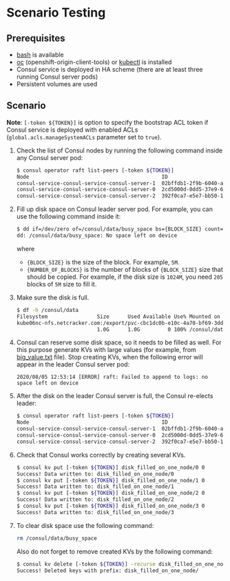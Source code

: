 # Scenario Testing

## Prerequisites

- [bash](https://en.wikipedia.org/wiki/Bash_(Unix_shell)) is available
- [oc](https://github.com/openshift/origin/releases) (openshift-origin-client-tools) or
  [kubectl](https://github.com/kubernetes/kubernetes/releases) is installed
- Consul service is deployed in HA scheme (there are at least three running Consul server pods)
- Persistent volumes are used

## Scenario

**Note**: `[-token ${TOKEN}]` is option to specify the bootstrap ACL token if Consul service is deployed
with enabled ACLs (`global.acls.manageSystemACLs` parameter set to `true`).

1. Check the list of Consul nodes by running the following command inside any Consul server pod:

   ```sh
   $ consul operator raft list-peers [-token ${TOKEN}]
   Node                                           ID                                    Address            State     Voter  RaftProtocol
   consul-service-consul-service-consul-server-1  02bffdb1-2f9b-6040-af11-d947a8c19ae2  10.128.5.137:8300  leader    true   3
   consul-service-consul-service-consul-server-0  2cd5000d-0dd5-37e9-6b13-db8cb9b74128  10.128.3.200:8300  follower  true   3
   consul-service-consul-service-consul-server-2  392f0ca7-e5e7-bb50-1916-aa16c6c7ab5e  10.128.3.201:8300  follower  true   3
   ```

2. Fill up disk space on Consul leader server pod. For example, you can use the following command
   inside it:

    ```sh
    $ dd if=/dev/zero of=/consul/data/busy_space bs={BLOCK_SIZE} count={NUMBER_OF_BLOCKS}
    dd: /consul/data/busy_space: No space left on device
    ```

   where

      * `{BLOCK_SIZE}` is the size of the block. For example, `5M`.
      * `{NUMBER_OF_BLOCKS}` is the number of blocks of `{BLOCK_SIZE}` size that should be copied.
        For example, if the disk size is `1024M`, you need `205` blocks of `5M` size to fill it.

3. Make sure the disk is full.

    ```sh
    $ df -h /consul/data
    Filesystem                Size      Used Available Use% Mounted on
    kube06nc-nfs.netcracker.com:/export/pvc-cbc1dc0b-e10c-4a70-bf69-3dd4dd3e8101
                              1.0G      1.0G         0 100% /consul/data
    ```

4. Consul can reserve some disk space, so it needs to be filled as well. For this purpose generate
   KVs with large values (for example, from [big_value.txt](/docs/internal/failover_scenarios/resources/big_value.txt) file). Stop
   creating KVs, when the following error will appear in the leader Consul server pod:

    ```text
    2020/08/05 12:53:14 [ERROR] raft: Failed to append to logs: no space left on device
    ```

5. After the disk on the leader Consul server is full, the Consul re-elects leader:

    ```sh
    $ consul operator raft list-peers [-token ${TOKEN}]
    Node                                           ID                                    Address            State     Voter  RaftProtocol
    consul-service-consul-service-consul-server-1  02bffdb1-2f9b-6040-af11-d947a8c19ae2  10.128.5.137:8300  follower  true   3
    consul-service-consul-service-consul-server-0  2cd5000d-0dd5-37e9-6b13-db8cb9b74128  10.128.3.200:8300  leader    true   3
    consul-service-consul-service-consul-server-2  392f0ca7-e5e7-bb50-1916-aa16c6c7ab5e  10.128.3.201:8300  follower  true   3
    ```

6. Check that Consul works correctly by creating several KVs.

    ```sh
    $ consul kv put [-token ${TOKEN}] disk_filled_on_one_node/0 0
    Success! Data written to: disk_filled_on_one_node/0
    $ consul kv put [-token ${TOKEN}] disk_filled_on_one_node/1 0
    Success! Data written to: disk_filled_on_one_node/1
    $ consul kv put [-token ${TOKEN}] disk_filled_on_one_node/2 0
    Success! Data written to: disk_filled_on_one_node/2
    $ consul kv put [-token ${TOKEN}] disk_filled_on_one_node/3 0
    Success! Data written to: disk_filled_on_one_node/3
    ```

7. To clear disk space use the following command:

    ```sh
    rm /consul/data/busy_space
    ```

   Also do not forget to remove created KVs by the following command:

    ```sh
    $ consul kv delete [-token ${TOKEN}] -recurse disk_filled_on_one_node/
    Success! Deleted keys with prefix: disk_filled_on_one_node/
    ```
